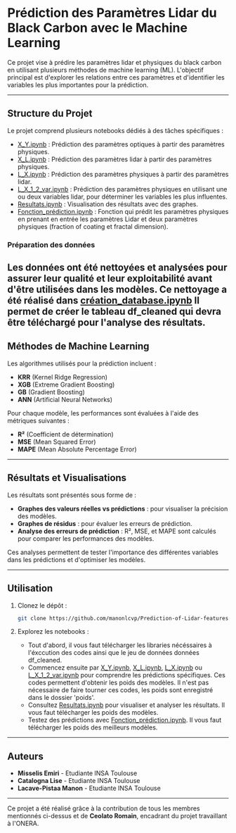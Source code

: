 # Prédiction des Paramètres Lidar du Black Carbon avec le Machine Learning

Ce projet vise à prédire les paramètres lidar et physiques du black carbon en utilisant plusieurs méthodes de machine learning (ML). L'objectif principal est d'explorer les relations entre ces paramètres et d'identifier les variables les plus importantes pour la prédiction.

---

## Structure du Projet
Le projet comprend plusieurs notebooks dédiés à des tâches spécifiques :

- [X_Y.ipynb](Notebooks-ML/X_Y.ipynb) : Prédiction des paramètres optiques à partir des paramètres physiques.
- [X_L.ipynb](Notebooks-ML/X_L.ipynb) : Prédiction des paramètres lidar à partir des paramètres physiques.
- [L_X.ipynb](Notebooks-ML/L_X.ipynb) : Prédiction des paramètres physiques à partir des paramètres lidar.
- [L_X_1_2_var.ipynb](Notebooks-ML/L_X_1_2_var.ipynb) : Prédiction des paramètres physiques en utilisant une ou deux variables lidar, pour déterminer les variables les plus influentes.
- [Resultats.ipynb](Notebooks-ML/Resultats.ipynb) : Visualisation des résultats avec des graphes.
- [Fonction_prédiction.ipynb](Notebooks-ML/Fonction_prédiction.ipynb) : Fonction qui prédit les paramètres physiques en prenant en entrée les paramètres Lidar et deux paramètres physiques (fraction of coating et fractal dimension).

### Préparation des données
Les données ont été nettoyées et analysées pour assurer leur qualité et leur exploitabilité avant d'être utilisées dans les modèles. Ce nettoyage a été réalisé dans [création_database.ipynb](data/création_database.ipynb)
Il permet de créer le tableau df_cleaned qui devra être téléchargé pour l'analyse des résultats. 
---

## Méthodes de Machine Learning
Les algorithmes utilisés pour la prédiction incluent :
- **KRR** (Kernel Ridge Regression)
- **XGB** (Extreme Gradient Boosting)
- **GB** (Gradient Boosting)
- **ANN** (Artificial Neural Networks)

Pour chaque modèle, les performances sont évaluées à l'aide des métriques suivantes :
- **R²** (Coefficient de détermination)
- **MSE** (Mean Squared Error)
- **MAPE** (Mean Absolute Percentage Error)

---

## Résultats et Visualisations
Les résultats sont présentés sous forme de :
- **Graphes des valeurs réelles vs prédictions** : pour visualiser la précision des modèles.
- **Graphes de résidus** : pour évaluer les erreurs de prédiction.
- **Analyse des erreurs de prédiction** : R², MSE, et MAPE sont calculés pour comparer les performances des modèles.

Ces analyses permettent de tester l'importance des différentes variables dans les prédictions et d'optimiser les modèles.

---

## Utilisation
1. Clonez le dépôt :
   ```bash
   git clone https://github.com/manonlcvp/Prediction-of-Lidar-features-for-black-carbon.git
   ```

2. Explorez les notebooks :
   -  Tout d'abord, il vous faut télécharger les libraries nécéssaires à l'éxccution des codes ainsi que le jeu de données données df_cleaned. 
   - Commencez ensuite par [X_Y.ipynb](Notebooks-ML/X_Y.ipynb), [X_L.ipynb](Notebooks-ML/X_L.ipynb), [L_X.ipynb](Notebooks-ML/L_X.ipynb) ou [L_X_1_2_var.ipynb](Notebooks-ML/L_X_1_2_var.ipynb) pour comprendre les prédictions spécifiques. Ces codes permettent d'obtenir les poids des modèles. Il n'est pas nécessaire de faire tourner ces codes, les poids sont enregistré dans le dossier 'poids'. 
   - Consultez [Resultats.ipynb](Notebooks-ML/Resultats.ipynb) pour visualiser et analyser les résultats. Il vous faut télécharger les poids des modèles. 
   - Testez des prédictions avec [Fonction_prédiction.ipynb](Notebooks-ML/Fonction_prédiction.ipynb).  Il vous faut télécharger les poids des meilleurs modèles. 

---

## Auteurs

- **Misselis Emiri** - Etudiante INSA Toulouse
- **Catalogna Lise** - Etudiante INSA Toulouse
- **Lacave-Pistaa Manon** - Etudiante INSA Toulouse

---

Ce projet a été réalisé grâce à la contribution de tous les membres mentionnés ci-dessus et de **Ceolato Romain**, encadrant du projet travaillant à l'ONERA. 
